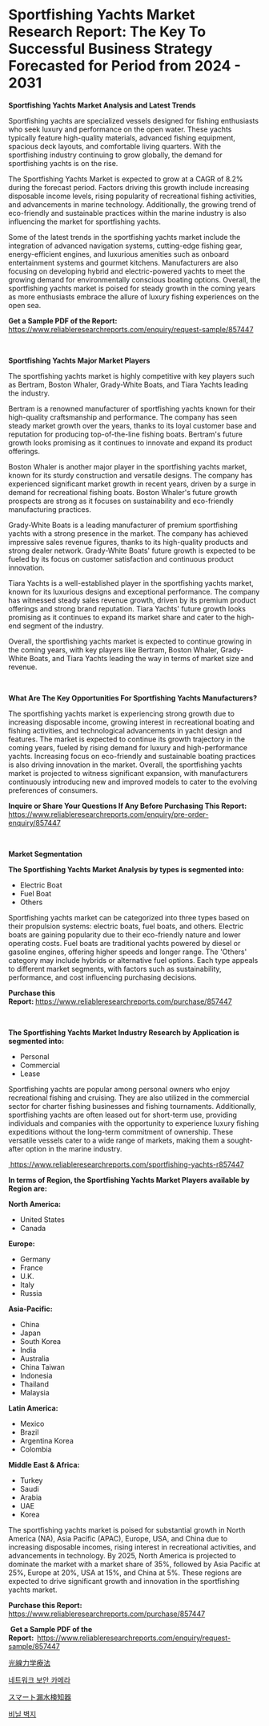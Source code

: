 <p><h1>Sportfishing Yachts Market Research Report: The Key To Successful Business Strategy Forecasted for Period from 2024 - 2031</h1></p><p><strong>Sportfishing Yachts Market Analysis and Latest Trends</strong></p>
<p><p>Sportfishing yachts are specialized vessels designed for fishing enthusiasts who seek luxury and performance on the open water. These yachts typically feature high-quality materials, advanced fishing equipment, spacious deck layouts, and comfortable living quarters. With the sportfishing industry continuing to grow globally, the demand for sportfishing yachts is on the rise.</p><p>The Sportfishing Yachts Market is expected to grow at a CAGR of 8.2% during the forecast period. Factors driving this growth include increasing disposable income levels, rising popularity of recreational fishing activities, and advancements in marine technology. Additionally, the growing trend of eco-friendly and sustainable practices within the marine industry is also influencing the market for sportfishing yachts.</p><p>Some of the latest trends in the sportfishing yachts market include the integration of advanced navigation systems, cutting-edge fishing gear, energy-efficient engines, and luxurious amenities such as onboard entertainment systems and gourmet kitchens. Manufacturers are also focusing on developing hybrid and electric-powered yachts to meet the growing demand for environmentally conscious boating options. Overall, the sportfishing yachts market is poised for steady growth in the coming years as more enthusiasts embrace the allure of luxury fishing experiences on the open sea.</p></p>
<p><strong>Get a Sample PDF of the Report:&nbsp;</strong> <a href="https://www.reliableresearchreports.com/enquiry/request-sample/857447">https://www.reliableresearchreports.com/enquiry/request-sample/857447</a></p>
<p>&nbsp;</p>
<p><strong>Sportfishing Yachts Major Market Players</strong></p>
<p><p>The sportfishing yachts market is highly competitive with key players such as Bertram, Boston Whaler, Grady-White Boats, and Tiara Yachts leading the industry. </p><p>Bertram is a renowned manufacturer of sportfishing yachts known for their high-quality craftsmanship and performance. The company has seen steady market growth over the years, thanks to its loyal customer base and reputation for producing top-of-the-line fishing boats. Bertram's future growth looks promising as it continues to innovate and expand its product offerings.</p><p>Boston Whaler is another major player in the sportfishing yachts market, known for its sturdy construction and versatile designs. The company has experienced significant market growth in recent years, driven by a surge in demand for recreational fishing boats. Boston Whaler's future growth prospects are strong as it focuses on sustainability and eco-friendly manufacturing practices.</p><p>Grady-White Boats is a leading manufacturer of premium sportfishing yachts with a strong presence in the market. The company has achieved impressive sales revenue figures, thanks to its high-quality products and strong dealer network. Grady-White Boats' future growth is expected to be fueled by its focus on customer satisfaction and continuous product innovation.</p><p>Tiara Yachts is a well-established player in the sportfishing yachts market, known for its luxurious designs and exceptional performance. The company has witnessed steady sales revenue growth, driven by its premium product offerings and strong brand reputation. Tiara Yachts' future growth looks promising as it continues to expand its market share and cater to the high-end segment of the industry.</p><p>Overall, the sportfishing yachts market is expected to continue growing in the coming years, with key players like Bertram, Boston Whaler, Grady-White Boats, and Tiara Yachts leading the way in terms of market size and revenue.</p></p>
<p>&nbsp;</p>
<p><strong>What Are The Key Opportunities For Sportfishing Yachts Manufacturers?</strong></p>
<p><p>The sportfishing yachts market is experiencing strong growth due to increasing disposable income, growing interest in recreational boating and fishing activities, and technological advancements in yacht design and features. The market is expected to continue its growth trajectory in the coming years, fueled by rising demand for luxury and high-performance yachts. Increasing focus on eco-friendly and sustainable boating practices is also driving innovation in the market. Overall, the sportfishing yachts market is projected to witness significant expansion, with manufacturers continuously introducing new and improved models to cater to the evolving preferences of consumers.</p></p>
<p><strong>Inquire or Share Your Questions If Any Before Purchasing This Report:</strong> <a href="https://www.reliableresearchreports.com/enquiry/pre-order-enquiry/857447">https://www.reliableresearchreports.com/enquiry/pre-order-enquiry/857447</a></p>
<p>&nbsp;</p>
<p><strong>Market Segmentation</strong></p>
<p><strong>The Sportfishing Yachts Market Analysis by types is segmented into:</strong></p>
<p><ul><li>Electric Boat</li><li>Fuel Boat</li><li>Others</li></ul></p>
<p><p>Sportfishing yachts market can be categorized into three types based on their propulsion systems: electric boats, fuel boats, and others. Electric boats are gaining popularity due to their eco-friendly nature and lower operating costs. Fuel boats are traditional yachts powered by diesel or gasoline engines, offering higher speeds and longer range. The 'Others' category may include hybrids or alternative fuel options. Each type appeals to different market segments, with factors such as sustainability, performance, and cost influencing purchasing decisions.</p></p>
<p><strong>Purchase this Report:&nbsp;</strong><a href="https://www.reliableresearchreports.com/purchase/857447">https://www.reliableresearchreports.com/purchase/857447</a></p>
<p>&nbsp;</p>
<p><strong>The Sportfishing Yachts Market Industry Research by Application is segmented into:</strong></p>
<p><ul><li>Personal</li><li>Commercial</li><li>Lease</li></ul></p>
<p><p>Sportfishing yachts are popular among personal owners who enjoy recreational fishing and cruising. They are also utilized in the commercial sector for charter fishing businesses and fishing tournaments. Additionally, sportfishing yachts are often leased out for short-term use, providing individuals and companies with the opportunity to experience luxury fishing expeditions without the long-term commitment of ownership. These versatile vessels cater to a wide range of markets, making them a sought-after option in the marine industry.</p></p>
<p><a href="https://www.reliableresearchreports.com/sportfishing-yachts-r857447">&nbsp;https://www.reliableresearchreports.com/sportfishing-yachts-r857447</a></p>
<p><strong>In terms of Region, the Sportfishing Yachts Market Players available by Region are:</strong></p>
<p>
    <p> <strong> North America: </strong>
        <ul>
            <li>United States</li>
            <li>Canada</li>
        </ul>
        </p> 
    <p> <strong> Europe: </strong>
        <ul>
            <li>Germany</li>
            <li>France</li>
            <li>U.K.</li>
            <li>Italy</li>
            <li>Russia</li>
        </ul>
        </p> 
    <p> <strong> Asia-Pacific: </strong>
        <ul>
            <li>China</li>
            <li>Japan</li>
            <li>South Korea</li>
            <li>India</li>
            <li>Australia</li>
            <li>China Taiwan</li>
            <li>Indonesia</li>
            <li>Thailand</li>
            <li>Malaysia</li>
        </ul>
        </p> 
    <p> <strong> Latin America: </strong>
        <ul>
            <li>Mexico</li>
            <li>Brazil</li>
            <li>Argentina Korea</li>
            <li>Colombia</li>
        </ul>
        </p> 
    <p> <strong> Middle East & Africa: </strong>
        <ul>
            <li>Turkey</li>
            <li>Saudi</li>
            <li>Arabia</li>
            <li>UAE</li>
            <li>Korea</li>
        </ul>
    </p>
    </p>
<p><p>The sportfishing yachts market is poised for substantial growth in North America (NA), Asia Pacific (APAC), Europe, USA, and China due to increasing disposable incomes, rising interest in recreational activities, and advancements in technology. By 2025, North America is projected to dominate the market with a market share of 35%, followed by Asia Pacific at 25%, Europe at 20%, USA at 15%, and China at 5%. These regions are expected to drive significant growth and innovation in the sportfishing yachts market.</p></p>
<p><strong>Purchase this Report: </strong><a href="https://www.reliableresearchreports.com/purchase/857447">https://www.reliableresearchreports.com/purchase/857447</a></p>
<p>&nbsp;<strong>Get a Sample PDF of the Report:&nbsp;&nbsp;</strong><a href="https://www.reliableresearchreports.com/enquiry/request-sample/857447">https://www.reliableresearchreports.com/enquiry/request-sample/857447</a></p>
<p><strong></strong></p>
<p><p><a href="https://medium.com/@jonathanstephens626/%E3%83%95%E3%82%A9%E3%83%88%E3%83%80%E3%82%A4%E3%83%8A%E3%83%9F%E3%83%83%E3%82%AF%E3%82%BB%E3%83%A9%E3%83%94%E3%83%BC%E5%B8%82%E5%A0%B4%E3%81%AE%E8%A6%8F%E6%A8%A1-%E5%B8%82%E5%A0%B4%E5%B1%95%E6%9C%9B%E3%81%A8%E5%B8%82%E5%A0%B4%E4%BA%88%E6%B8%AC-2024%E5%B9%B4%E3%81%8B%E3%82%892031%E5%B9%B4%E3%81%BE%E3%81%A7-263b75a8409b">光線力学療法</a></p><p><a href="https://medium.com/@anitabeatty2023_43986/%EB%84%A4%ED%8A%B8%EC%9B%8C%ED%81%AC-%EB%B3%B4%EC%95%88-%EC%B9%B4%EB%A9%94%EB%9D%BC-%EC%8B%9C%EC%9E%A5-%EA%B7%9C%EB%AA%A8%EB%8A%94-%EA%B8%80%EB%A1%9C%EB%B2%8C-%EC%82%B0%EC%97%85%EC%97%90%EC%84%9C-%EA%B0%80%EC%9E%A5-%ED%9A%A8%EA%B3%BC%EC%A0%81%EC%9D%B8-%EB%A7%88%EC%BC%80%ED%8C%85-%EC%B1%84%EB%84%90%EC%9D%84-%EB%82%98%ED%83%80%EB%83%85%EB%8B%88%EB%8B%A4-f51e9fadc39e">네트워크 보안 카메라</a></p><p><a href="https://medium.com/@kaiyohnson76845/%E3%82%B9%E3%83%9E%E3%83%BC%E3%83%88%E3%82%A6%E3%82%A9%E3%83%BC%E3%82%BF%E3%83%BC%E3%83%AA%E3%83%BC%E3%82%AF%E6%A4%9C%E5%87%BA%E5%99%A8%E3%81%AE%E5%B8%82%E5%A0%B4%E8%A6%8F%E6%A8%A1-cagr-%E3%83%88%E3%83%AC%E3%83%B3%E3%83%892024-2030-49d464d135ce">スマート漏水検知器</a></p><p><a href="https://medium.com/@harrymoreno266/%EB%B9%84%EB%8B%90-%EB%B2%BD%EC%A7%80-%EC%8B%9C%EC%9E%A5-%EA%B7%9C%EB%AA%A8-%EB%B0%8F-%EC%8B%9C%EC%9E%A5-%EB%8F%99%ED%96%A5-%EC%99%84%EC%A0%84%ED%95%9C-%EC%82%B0%EC%97%85-%EA%B0%9C%EC%9A%94-2024%EB%85%84%EB%B6%80%ED%84%B0-2031%EB%85%84%EA%B9%8C%EC%A7%80-12d17491b199">비닐 벽지</a></p></p>